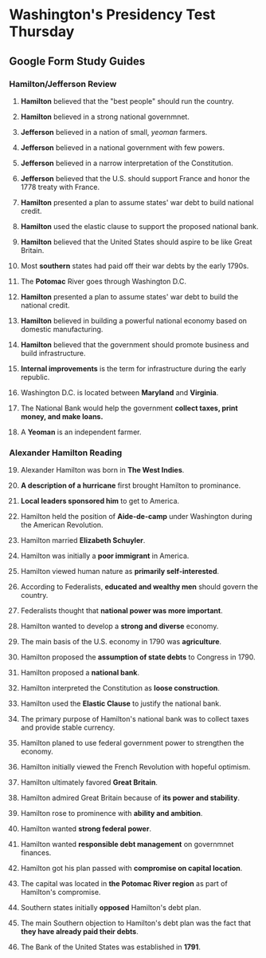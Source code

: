 # Washington's Presidency Test Thursday

## Google Form Study Guides

### Hamilton/Jefferson Review

1. **Hamilton** believed that the "best people" should run the country.

2. **Hamilton** believed in a strong national governmnet.

3. **Jefferson** believed in a nation of small, *yeoman* farmers.

4. **Jefferson** believed in a national government with few powers.

5. **Jefferson** believed in a narrow interpretation of the Constitution.

6. **Jefferson** believed that the U.S. should support France and honor the 1778 treaty with France.

7. **Hamilton** presented a plan to assume states' war debt to build national credit.

8. **Hamilton** used the elastic clause to support the proposed national bank.

9. **Hamilton** believed that the United States should aspire to be like Great Britain.

10. Most **southern** states had paid off their war debts by the early 1790s.

11. The **Potomac** River goes through Washington D.C.

12. **Hamilton** presented a plan to assume states' war debt to build the national credit.

13. **Hamilton** believed in building a powerful national economy based on domestic manufacturing.

14. **Hamilton** believed that the government should promote business and build infrastructure.

15. **Internal improvements** is the term for infrastructure during the early republic.

16. Washington D.C. is located between **Maryland** and **Virginia**.

17. The National Bank would help the government **collect taxes, print money, and make loans.**

18. A **Yeoman** is an independent farmer.

### Alexander Hamilton Reading

19. Alexander Hamilton was born in **The West Indies**.

20. **A description of a hurricane** first brought Hamilton to prominance.

21. **Local leaders sponsored him** to get to America.

33. Hamilton held the position of **Aide-de-camp** under Washington during the American Revolution.

34. Hamilton married **Elizabeth Schuyler**.

35. Hamilton was initially a **poor immigrant** in America.

36. Hamilton viewed human nature as **primarily self-interested**.

37. According to Federalists, **educated and wealthy men** should govern the country.

38. Federalists thought that **national power was more important**.

39. Hamilton wanted to develop a **strong and diverse** economy.

40. The main basis of the U.S. economy in 1790 was **agriculture**.

41. Hamilton proposed the **assumption of state debts** to Congress in 1790.

42. Hamilton proposed a **national bank**.

43. Hamilton interpreted the Constitution as **loose construction**.

44. Hamilton used the **Elastic Clause** to justify the national bank.

45. The primary purpose of Hamilton's national bank was to collect taxes and provide stable currency.

46. Hamilton planed to use federal government power to strengthen the economy.

47. Hamilton initially viewed the French Revolution with hopeful optimism.

48. Hamilton ultimately favored **Great Britain**.

49. Hamilton admired Great Britain because of **its power and stability**.

50. Hamilton rose to prominence with **ability and ambition**.

51. Hamilton wanted **strong federal power**.

52. Hamilton wanted **responsible debt management** on governmnet finances.

53. Hamilton got his plan passed with **compromise on capital location**.

54. The capital was located in **the Potomac River region** as part of Hamilton's compromise.

55. Southern states initially **opposed** Hamilton's debt plan.

56. The main Southern objection to Hamilton's debt plan was the fact that **they have already paid their debts**.

57. The Bank of the United States was established in **1791**.